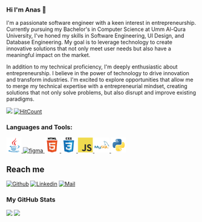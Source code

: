 ### Hi I'm Anas 👋


I'm a passionate software engineer with a keen interest in entrepreneurship. Currently pursuing my Bachelor's in Computer Science at Umm Al-Qura University, I've honed my skills in Software Engineering, UI Design, and Database Engineering. My goal is to leverage technology to create innovative solutions that not only meet user needs but also have a meaningful impact on the market.

In addition to my technical proficiency, I'm deeply enthusiastic about entrepreneurship. I believe in the power of technology to drive innovation and transform industries. I'm excited to explore opportunities that allow me to merge my technical expertise with a entrepreneurial mindset, creating solutions that not only solve problems, but also disrupt and improve existing paradigms.

![](https://komarev.com/ghpvc/?username=iivcoze&color=blue)
[![HitCount](http://hits.dwyl.com/Raghav-byte/iivcoz.svg)](http://hits.dwyl.com/iivcoz/iivcoz)

<h3 align="left">Languages and Tools:</h3>
<p align="left"> 
  
  <a href="https://www.java.com" target="_blank" rel="noreferrer"> 
  <img src="https://raw.githubusercontent.com/devicons/devicon/master/icons/java/java-original.svg" alt="java" width="40" height="40"/> 
  </a>  
  <a href="https://www.figma.com/" target="_blank" rel="noreferrer">
    <img src="https://www.vectorlogo.zone/logos/figma/figma-icon.svg" alt="figma" width="40" height="40"/>
  </a>
  <a href="https://www.w3.org/html/" target="_blank" rel="noreferrer"> 
  <img src="https://raw.githubusercontent.com/devicons/devicon/master/icons/html5/html5-original-wordmark.svg" alt="html5" width="40" height="40"/> 
  </a> 
  <a href="https://www.w3schools.com/css/" target="_blank" rel="noreferrer"> 
    <img src="https://raw.githubusercontent.com/devicons/devicon/master/icons/css3/css3-original-wordmark.svg" alt="css3" width="40" height="40"/> 
  </a>
  <a href="https://developer.mozilla.org/en-US/docs/Web/JavaScript" target="_blank" rel="noreferrer">
  <img src="https://raw.githubusercontent.com/devicons/devicon/master/icons/javascript/javascript-original.svg" alt="javascript" width="40" height="40"/> 
  </a>
  <a href="https://www.mysql.com/" target="_blank" rel="noreferrer"> 
    <img src="https://raw.githubusercontent.com/devicons/devicon/master/icons/mysql/mysql-original-wordmark.svg" alt="mysql" width="40" height="40"/> </a> 
  <a href="https://www.python.org" target="_blank" rel="noreferrer"> 
    <img src="https://raw.githubusercontent.com/devicons/devicon/master/icons/python/python-original.svg" alt="python" width="40" height="40"/> 
  </a> </p>


## Reach me 
[![Github](https://img.shields.io/github/followers/iivcoz?label=Follow&style=social)](https://github.com/iivcoz)
[![Linkedin](https://img.shields.io/badge/-Linkedin-blue?style=flat-square&logo=linkedin&logoColor=white&link=https://www.linkedin.com/in/anas-alsharief-ab6468246/)](https://www.linkedin.com/in/anas-alsharief-ab6468246/)
[![Mail](https://img.shields.io/badge/-Email-gray?style=flat-square&logo=gmail&logoColor=red&link=https://https://www.linkedin.com/in/anas-alsharief-ab6468246/)](mailto:n7ty1422@gmail.com)


### My GitHub Stats

<img src="https://github-readme-stats.vercel.app/api/top-langs/?username=iivcoz&count_private=true&theme=dracula">

<img src="https://github-readme-stats.vercel.app/api?username=iivcoz&hide=stars&show_icons=true&theme=dracula&line_height=32">
